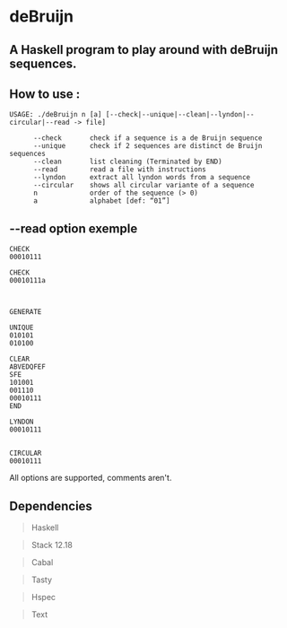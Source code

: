 # deBruijn
## A Haskell program to play around with deBruijn sequences.

## How to use :
```
USAGE: ./deBruijn n [a] [--check|--unique|--clean|--lyndon|--circular|--read -> file]

      --check       check if a sequence is a de Bruijn sequence
      --unique      check if 2 sequences are distinct de Bruijn sequences
      --clean       list cleaning (Terminated by END)
      --read        read a file with instructions
      --lyndon      extract all lyndon words from a sequence
      --circular    shows all circular variante of a sequence
      n             order of the sequence (> 0)
      a             alphabet [def: “01”]
```

## --read option exemple

```
CHECK
00010111

CHECK
00010111a



GENERATE

UNIQUE
010101
010100

CLEAR
ABVEDQFEF
SFE
101001
001110
00010111
END

LYNDON
00010111


CIRCULAR
00010111
```

All options are supported, comments aren't.

## Dependencies

> Haskell

> Stack 12.18

> Cabal

> Tasty

> Hspec

> Text
